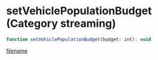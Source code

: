 # setVehiclePopulationBudget (Category streaming)

```js
function setVehiclePopulationBudget(budget: int): void
```

[filename](setVehiclePopulationBudget_m.md ':include')